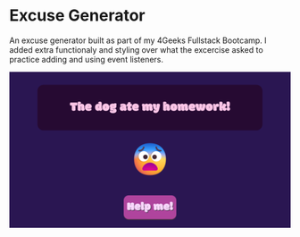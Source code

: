 # Excuse Generator

An excuse generator built as part of my 4Geeks Fullstack Bootcamp. I added extra functionaly and styling over what the excercise asked to practice adding and using event listeners.

![Preview](src/assets/img/preview.png)
